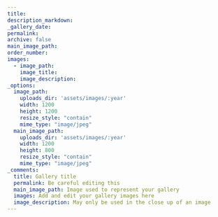 ```yaml
---
title: 
description_markdown: 
_gallery_date: 
permalink:
archive: false
main_image_path:
order_number:
images:
  - image_path:
    image_title:
    image_description:
_options:
  image_path:
    uploads_dir: 'assets/images/:year'
    width: 1200
    height: 1200
    resize_style: "contain"
    mime_type: "image/jpeg"
  main_image_path:
    uploads_dir: 'assets/images/:year'
    width: 1200
    height: 800
    resize_style: "contain"
    mime_type: "image/jpeg"
_comments:
  title: Gallery title
  permalink: Be careful editing this
  main_image_path: Image used to represent your gallery
  images: Add and edit your gallery images here
  image_description: May only be used in the close up of an image
---
```

